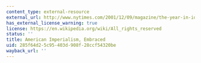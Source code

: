 ```yaml
---
content_type: external-resource
external_url: http://www.nytimes.com/2001/12/09/magazine/the-year-in-ideas-a-to-z-american-imperialism-embraced.html
has_external_license_warning: true
license: https://en.wikipedia.org/wiki/All_rights_reserved
status: ''
title: American Imperialism, Embraced
uid: 285f64d2-5c95-403d-908f-28ccf54320be
wayback_url: ''
---
```

